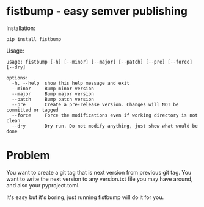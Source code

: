 # fistbump - easy semver publishing

Installation:

```
pip install fistbump
```

Usage:

```
usage: fistbump [-h] [--minor] [--major] [--patch] [--pre] [--force] [--dry]

options:
  -h, --help  show this help message and exit
  --minor     Bump minor version
  --major     Bump major version
  --patch     Bump patch version
  --pre       Create a pre-release version. Changes will NOT be committed or tagged
  --force     Force the modifications even if working directory is not clean
  --dry       Dry run. Do not modify anything, just show what would be done
```

# Problem

You want to create a git tag that is next version from previous git tag. You want to write the next version to any version.txt file you may have around, and also your pyproject.toml.

It's easy but it's boring, just running fistbump will do it for you.
